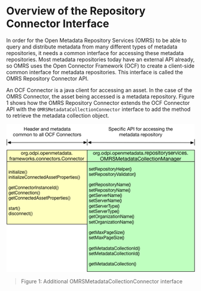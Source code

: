 <!-- SPDX-License-Identifier: CC-BY-4.0 -->

# Overview of the Repository Connector Interface

In order for the Open Metadata Repository Services (OMRS) to be able to query and
distribute metadata from many different types of metadata repositories,
it needs a common interface for accessing these metadata repositories.
Most metadata repositories today have an external API already, so OMRS
uses the Open Connector Framework (OCF) to create a client-side common
interface for metadata repositories.
This interface is called the OMRS Repository Connector API.  

An OCF Connector is a java client for accessing an asset.
In the case of the OMRS Connector, the asset being accessed is a metadata repository. Figure 1 shows how the OMRS Repository Connector extends the OCF Connector API with the `OMRSMetadataCollectionConnector` interface to add the method to retrieve the metadata collection object.

![Figure 1: Additional OMRSMetadataCollectionConnector interface](omrs-repository-connector-interface.png)
> Figure 1: Additional OMRSMetadataCollectionConnector interface

